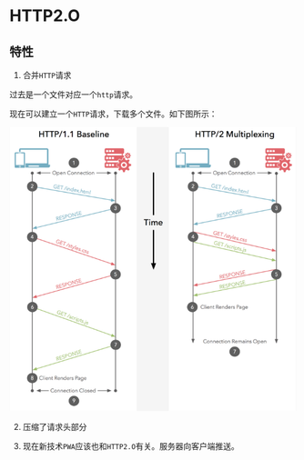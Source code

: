 # HTTP2.O

## 特性

1. 合并`HTTP`请求

过去是一个文件对应一个`http`请求。

现在可以建立一个`HTTP`请求，下载多个文件。如下图所示：

![http2.0-文件下载](./img/http2filerequest.png)

2. 压缩了请求头部分

3. 现在新技术`PWA`应该也和`HTTP2.O`有关。服务器向客户端推送。

